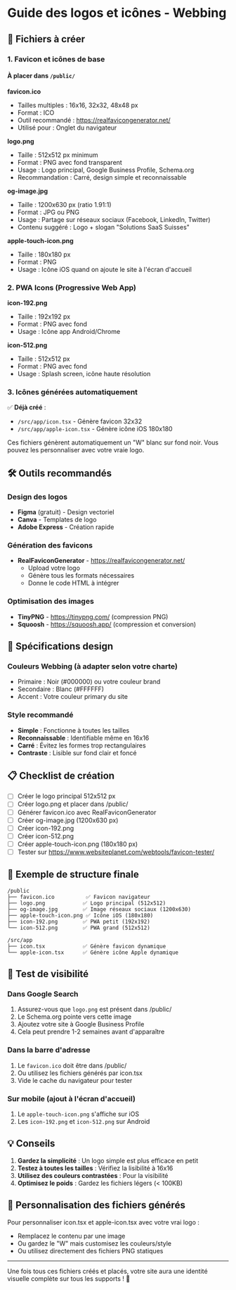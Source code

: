 # Guide des logos et icônes - Webbing

## 🎨 Fichiers à créer

### 1. **Favicon et icônes de base**

#### À placer dans `/public/`

**favicon.ico**

- Tailles multiples : 16x16, 32x32, 48x48 px
- Format : ICO
- Outil recommandé : https://realfavicongenerator.net/
- Utilisé pour : Onglet du navigateur

**logo.png**

- Taille : 512x512 px minimum
- Format : PNG avec fond transparent
- Usage : Logo principal, Google Business Profile, Schema.org
- Recommandation : Carré, design simple et reconnaissable

**og-image.jpg**

- Taille : 1200x630 px (ratio 1.91:1)
- Format : JPG ou PNG
- Usage : Partage sur réseaux sociaux (Facebook, LinkedIn, Twitter)
- Contenu suggéré : Logo + slogan "Solutions SaaS Suisses"

**apple-touch-icon.png**

- Taille : 180x180 px
- Format : PNG
- Usage : Icône iOS quand on ajoute le site à l'écran d'accueil

### 2. **PWA Icons (Progressive Web App)**

**icon-192.png**

- Taille : 192x192 px
- Format : PNG avec fond
- Usage : Icône app Android/Chrome

**icon-512.png**

- Taille : 512x512 px
- Format : PNG avec fond
- Usage : Splash screen, icône haute résolution

### 3. **Icônes générées automatiquement**

✅ **Déjà créé** :

- `/src/app/icon.tsx` - Génère favicon 32x32
- `/src/app/apple-icon.tsx` - Génère icône iOS 180x180

Ces fichiers génèrent automatiquement un "W" blanc sur fond noir. Vous pouvez les personnaliser avec votre vraie logo.

## 🛠️ Outils recommandés

### Design des logos

- **Figma** (gratuit) - Design vectoriel
- **Canva** - Templates de logo
- **Adobe Express** - Création rapide

### Génération des favicons

- **RealFaviconGenerator** - https://realfavicongenerator.net/
  - Upload votre logo
  - Génère tous les formats nécessaires
  - Donne le code HTML à intégrer

### Optimisation des images

- **TinyPNG** - https://tinypng.com/ (compression PNG)
- **Squoosh** - https://squoosh.app/ (compression et conversion)

## 📐 Spécifications design

### Couleurs Webbing (à adapter selon votre charte)

- Primaire : Noir (#000000) ou votre couleur brand
- Secondaire : Blanc (#FFFFFF)
- Accent : Votre couleur primary du site

### Style recommandé

- **Simple** : Fonctionne à toutes les tailles
- **Reconnaissable** : Identifiable même en 16x16
- **Carré** : Évitez les formes trop rectangulaires
- **Contraste** : Lisible sur fond clair et foncé

## 📋 Checklist de création

- [ ] Créer le logo principal 512x512 px
- [ ] Créer logo.png et placer dans /public/
- [ ] Générer favicon.ico avec RealFaviconGenerator
- [ ] Créer og-image.jpg (1200x630 px)
- [ ] Créer icon-192.png
- [ ] Créer icon-512.png
- [ ] Créer apple-touch-icon.png (180x180 px)
- [ ] Tester sur https://www.websiteplanet.com/webtools/favicon-tester/

## 🎯 Exemple de structure finale

```
/public
├── favicon.ico          ✅ Favicon navigateur
├── logo.png            ✅ Logo principal (512x512)
├── og-image.jpg        ✅ Image réseaux sociaux (1200x630)
├── apple-touch-icon.png ✅ Icône iOS (180x180)
├── icon-192.png        ✅ PWA petit (192x192)
└── icon-512.png        ✅ PWA grand (512x512)

/src/app
├── icon.tsx            ✅ Génère favicon dynamique
└── apple-icon.tsx      ✅ Génère icône Apple dynamique
```

## 📱 Test de visibilité

### Dans Google Search

1. Assurez-vous que `logo.png` est présent dans /public/
2. Le Schema.org pointe vers cette image
3. Ajoutez votre site à Google Business Profile
4. Cela peut prendre 1-2 semaines avant d'apparaître

### Dans la barre d'adresse

1. Le `favicon.ico` doit être dans /public/
2. Ou utilisez les fichiers générés par icon.tsx
3. Vide le cache du navigateur pour tester

### Sur mobile (ajout à l'écran d'accueil)

1. Le `apple-touch-icon.png` s'affiche sur iOS
2. Les `icon-192.png` et `icon-512.png` sur Android

## 💡 Conseils

1. **Gardez la simplicité** : Un logo simple est plus efficace en petit
2. **Testez à toutes les tailles** : Vérifiez la lisibilité à 16x16
3. **Utilisez des couleurs contrastées** : Pour la visibilité
4. **Optimisez le poids** : Gardez les fichiers légers (< 100KB)

## 🔄 Personnalisation des fichiers générés

Pour personnaliser icon.tsx et apple-icon.tsx avec votre vrai logo :

- Remplacez le contenu par une image
- Ou gardez le "W" mais customisez les couleurs/style
- Ou utilisez directement des fichiers PNG statiques

---

Une fois tous ces fichiers créés et placés, votre site aura une identité visuelle complète sur tous les supports ! 🎨
